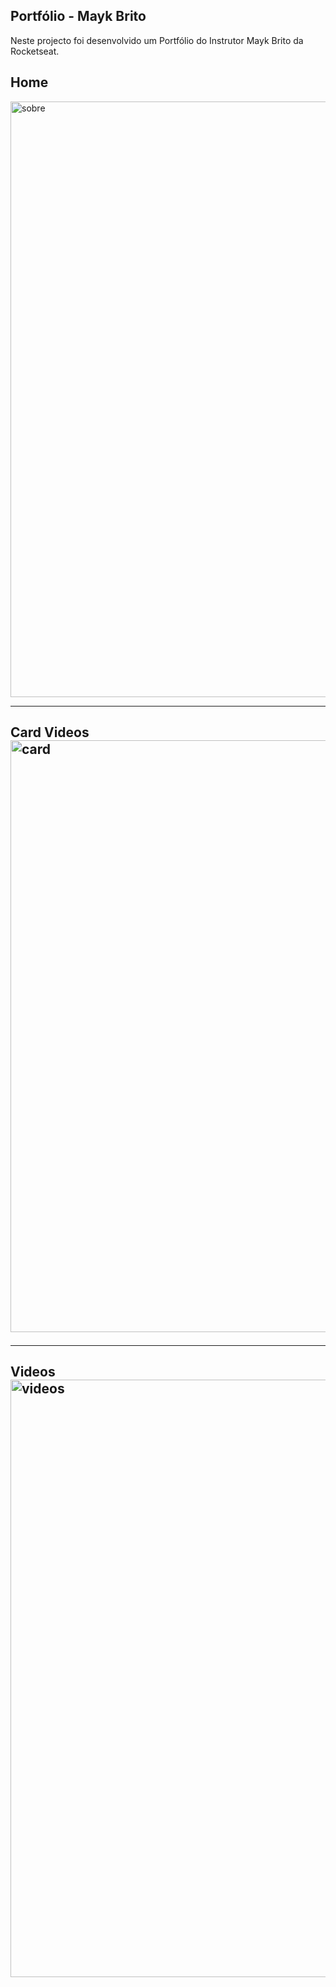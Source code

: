  ## Portfólio - Mayk Brito
 Neste projecto foi desenvolvido um Portfólio do Instrutor Mayk Brito da Rocketseat. 
 ##
 ## Home
 <img width="953" alt="sobre" src="https://user-images.githubusercontent.com/26737849/85082611-d6d19100-b1a5-11ea-892c-6c08a87aa92d.PNG">
 <hr>
 <h2>Card Videos</>

<img width="947" alt="card" src="https://user-images.githubusercontent.com/26737849/85083732-f7e7b100-b1a8-11ea-8e15-4ec6df92643c.PNG">
<hr>
<h2>Videos</>
<img width="956" alt="videos" src="https://user-images.githubusercontent.com/26737849/85084816-48acd900-b1ac-11ea-9f1e-56beaf46c5f1.PNG">
